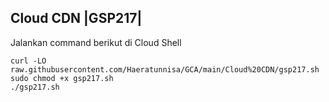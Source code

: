 **Cloud CDN |GSP217|**
-
Jalankan command berikut di Cloud Shell
```
curl -LO raw.githubusercontent.com/Haeratunnisa/GCA/main/Cloud%20CDN/gsp217.sh
sudo chmod +x gsp217.sh
./gsp217.sh
